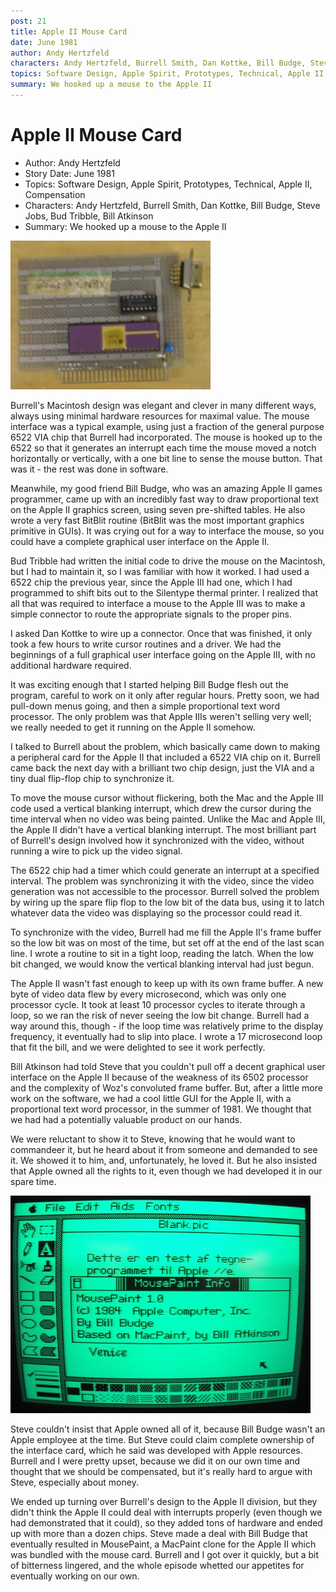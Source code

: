 ```yaml
---
post: 21
title: Apple II Mouse Card
date: June 1981
author: Andy Hertzfeld
characters: Andy Hertzfeld, Burrell Smith, Dan Kottke, Bill Budge, Steve Jobs, Bud Tribble, Bill Atkinson
topics: Software Design, Apple Spirit, Prototypes, Technical, Apple II, Compensation
summary: We hooked up a mouse to the Apple II
---
```


# Apple II Mouse Card
* Author: Andy Hertzfeld
* Story Date: June 1981
* Topics: Software Design, Apple Spirit, Prototypes, Technical, Apple II, Compensation
* Characters: Andy Hertzfeld, Burrell Smith, Dan Kottke, Bill Budge, Steve Jobs, Bud Tribble, Bill Atkinson
* Summary: We hooked up a mouse to the Apple II

![Apple II Mouse Card Prototype](images/Macintosh/mouse_card.jpg) 
    
Burrell's Macintosh design was elegant and clever in many different ways, always using minimal hardware resources for maximal value.  The mouse interface was a typical example, using just a fraction of the general purpose 6522 VIA chip that Burrell had incorporated.  The mouse is hooked up to the 6522 so that it generates an interrupt each time the mouse moved a notch horizontally or vertically, with a one bit line to sense the mouse button.  That was it - the rest was done in software.

Meanwhile, my good friend Bill Budge, who was an amazing Apple II games programmer, came up with an incredibly fast way to draw proportional text on the Apple II graphics screen, using seven pre-shifted tables.  He also wrote a very fast BitBlit routine (BitBlit was the most important graphics primitive in GUIs).  It was crying out for a way to interface the mouse, so you could have a complete graphical user interface on the Apple II.

Bud Tribble had written the initial code to drive the mouse on the Macintosh, but I had to maintain it, so I was familiar with how it worked.  I had used a 6522 chip the previous year, since the Apple III had one, which I had programmed to shift bits out to the Silentype thermal printer.  I realized that all that was required to interface a mouse to the Apple III was to make a simple connector to route the appropriate signals to the proper pins.

I asked Dan Kottke to wire up a connector.  Once that was finished, it only took a few hours to write cursor routines and a driver.  We had the beginnings of a full graphical user interface going on the Apple III, with no additional hardware required.

It was exciting enough that I started helping Bill Budge flesh out the program, careful to work on it only after regular hours.  Pretty soon, we had pull-down menus going, and then a simple proportional text word processor.  The only problem was that  Apple IIIs weren't selling very well; we really needed to get it running on the Apple II somehow.

I talked to Burrell about the problem, which basically came down to making a peripheral card for the Apple II that included a 6522 VIA chip on it.  Burrell came back the next day with a brilliant two chip design, just the VIA and a tiny dual flip-flop chip to synchronize it.

To move the mouse cursor without flickering, both the Mac and the Apple III code used a vertical blanking interrupt, which drew the cursor during the time interval when no video was being painted.  Unlike the Mac and Apple III, the Apple II didn't have a vertical blanking interrupt.  The most brilliant part of Burrell's design involved how it synchronized with the video, without running a wire to pick up the video signal.

The 6522 chip had a timer which could generate an interrupt at a specified interval.  The problem was synchronizing it with the video, since the video generation was not accessible to the processor.  Burrell solved the problem by wiring up the spare flip flop to the low bit of the data bus, using it to latch whatever data the video was displaying so the processor could read it.

To synchronize with the video, Burrell had me fill the Apple II's frame buffer so the low bit was on most of the time, but set off at the end of the last scan line.  I wrote a routine to sit in a tight loop, reading the latch.   When the low bit changed, we would know the vertical blanking interval had just begun.

The Apple II wasn't fast enough to keep up with its own frame buffer.  A new byte of video data flew by every microsecond, which was only one processor cycle.  It took at least 10 processor cycles to iterate through a loop, so we ran the risk of never seeing the low bit change.  Burrell had a way around this, though - if the loop time was relatively prime to the display frequency, it eventually had to slip into place.  I wrote a 17 microsecond loop that fit the bill, and we were delighted to see it work perfectly.

Bill Atkinson had told Steve that you couldn't pull off a decent graphical user interface on the Apple II because of the weakness of its 6502 processor and the complexity of Woz's convoluted frame buffer. But, after a little more work on the software, we had a cool little GUI for the Apple II, with a proportional text word processor, in the summer of 1981.  We thought that we had had a potentially valuable product on our hands.

We were reluctant to show it to Steve, knowing that he would want to commandeer it, but he heard about it from someone and demanded to see it.  We showed it to him, and, unfortunately, he loved it.  But he also insisted that Apple owned all the rights to it, even though we had developed it in our spare time.

![Photo of MousePaint 1.0 screen](images/Macintosh/mousepaint.jpg)

Steve couldn't insist that Apple owned all of it, because Bill Budge wasn't an Apple employee at the time.  But Steve could claim complete ownership of the interface card, which he said was developed with Apple resources.  Burrell and I were pretty upset, because we did it on our own time and thought that we should be compensated, but it's really hard to argue with Steve, especially about money.

We ended up turning over Burrell's design to the Apple II division, but they didn't think the Apple II could deal with interrupts properly (even though we had demonstrated that it could), so they added tons of hardware and ended up with more than a dozen chips.  Steve made a deal with Bill Budge that eventually resulted in MousePaint, a MacPaint clone for the Apple II which was bundled with the mouse card.  Burrell and I got over it quickly, but a bit of bitterness lingered, and the whole episode whetted our appetites for eventually working on our own.